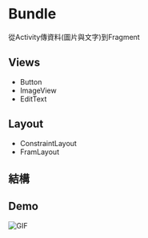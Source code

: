 # Bundle
從Activity傳資料(圖片與文字)到Fragment

## Views
* Button
* ImageView
* EditText

## Layout
* ConstraintLayout
* FramLayout

## 結構


## Demo
![GIF](Bundle_Demo.gif)
